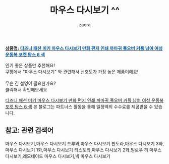 ﻿---
layout: post
title:  "마우스 다시보기 ^^"
author: zacra
categories: [ 아이템 ]
tags: [마우스 다시보기,마우스 다시보기 드루와,마우스 다시보기 판도라,마우스 다시보기 3화,마우스 다시보기 1화,마우스 다시보기 티스토리,마우스 다시보기 2화,빌로우 허 마우스 다시보기,레모네이드 마우스 다시보기,빅 마우스 다시보기]
image: https://static.coupangcdn.com/image/vendor_inventory/0c71/80bd775868bfaa5d888330cf0b2baa01fb0dc604cf36d7c74edbd8dbca6e.jpg 
description: "쿠팡에서 마우스 다시보기 관련 키워드로 가장 고객 선호도가 높은 제품이랍니다."
rating: 4.5
---

<a href="https://link.coupang.com/re/AFFSDP?lptag=AF8407795&pageKey=4812544116&itemId=6191554203&vendorItemId=73487549281&traceid=V0-153-ca58daf871906fc7"><b>상품명: <font color='#01579B'>디즈니 패션 미키 마우스 다시보기 만화 편지 인쇄 까마귀 풀오버 커플 남여 여성 운동복 포켓 탑스 6 색</font></b></a>

인기 좋은 상품만 추천해요!<br/>
쿠팡에서 "마우스 다시보기" 와 관련해서 선호도가 가장 높은 제품이에요!<br/><br/>
무슨 긴 설명이 필요한가요?  
클릭해서 확인해보세요


<a href="https://link.coupang.com/re/AFFSDP?lptag=AF8407795&pageKey=4812544116&itemId=6191554203&vendorItemId=73487549281&traceid=V0-153-ca58daf871906fc7">디즈니 패션 미키 마우스 다시보기 만화 편지 인쇄 까마귀 풀오버 커플 남여 여성 운동복 포켓 탑스 6 색</a>
본 블로그는 파트너스 활동을 통해 일정액의 수수료를 제공받을 수 있습니다.

## 참고: 관련 검색어    
마우스 다시보기,마우스 다시보기 드루와,마우스 다시보기 판도라,마우스 다시보기 3화,마우스 다시보기 1화,마우스 다시보기 티스토리,마우스 다시보기 2화,빌로우 허 마우스 다시보기,레모네이드 마우스 다시보기,빅 마우스 다시보기
